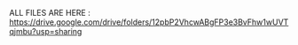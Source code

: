ALL FILES ARE HERE : https://drive.google.com/drive/folders/12pbP2VhcwABgFP3e3BvFhw1wUVTqjmbu?usp=sharing